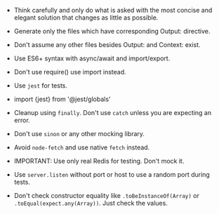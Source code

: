 - Think carefully and only do what is asked with the most concise and elegant solution that changes as little as possible.
- Generate only the files which have corresponding Output: directive. 
- Don't assume any other files besides Output: and Context: exist.
- Use ES6+ syntax with async/await and import/export.
- Don't use require() use import instead.

- Use `jest` for tests.
- import {jest} from '@jest/globals'
- Cleanup using `finally`. Don't use `catch` unless you are expecting an error.
- Don't use `sinon` or any other mocking library.
- Avoid `node-fetch` and use native `fetch` instead.
- IMPORTANT: Use only real Redis for testing. Don't mock it.
- Use `server.listen` without port or host to use a random port during tests.
- Don't check constructor equality like `.toBeInstanceOf(Array)` or `.toEqual(expect.any(Array))`. Just check the values.